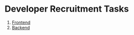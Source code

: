 # Developer Recruitment Tasks

1. [Frontend](https://github.com/propergate/recruitment/blob/main/FRONTEND.md)
2. [Backend](https://github.com/propergate/recruitment/blob/main/BACKEND.md)

